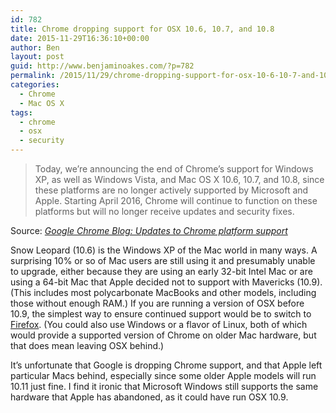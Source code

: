 ```yaml
---
id: 782
title: Chrome dropping support for OSX 10.6, 10.7, and 10.8
date: 2015-11-29T16:36:10+00:00
author: Ben
layout: post
guid: http://www.benjaminoakes.com/?p=782
permalink: /2015/11/29/chrome-dropping-support-for-osx-10-6-10-7-and-10-8/
categories:
  - Chrome
  - Mac OS X
tags:
  - chrome
  - osx
  - security
---
```

> Today, we’re announcing the end of Chrome’s support for Windows XP, as well as Windows Vista, and Mac OS X 10.6, 10.7, and 10.8, since these platforms are no longer actively supported by Microsoft and Apple. Starting April 2016, Chrome will continue to function on these platforms but will no longer receive updates and security fixes.

Source: _[Google Chrome Blog: Updates to Chrome platform support](http://chrome.blogspot.com/2015/11/updates-to-chrome-platform-support.html)_

Snow Leopard (10.6) is the Windows XP of the Mac world in many ways. A surprising 10% or so of Mac users are still using it and presumably unable to upgrade, either because they are using an early 32-bit Intel Mac or are using a 64-bit Mac that Apple decided not to support with Mavericks (10.9). (This includes most polycarbonate MacBooks and other models, including those without enough RAM.) If you are running a version of OSX before 10.9, the simplest way to ensure continued support would be to switch to [Firefox](http://getfirefox.com). (You could also use Windows or a flavor of Linux, both of which would provide a supported version of Chrome on older Mac hardware, but that does mean leaving OSX behind.)

It&#8217;s unfortunate that Google is dropping Chrome support, and that Apple left particular Macs behind, especially since some older Apple models will run 10.11 just fine. I find it ironic that Microsoft Windows still supports the same hardware that Apple has abandoned, as it could have run OSX 10.9.